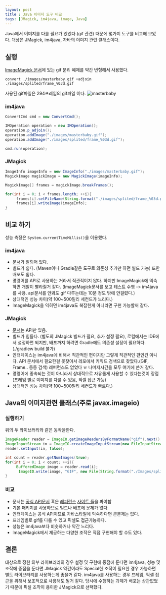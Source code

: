 ```yaml
---
layout: post
title : Java 이미지 도구 비교
tags: [JMagick, im4java, image, Java]
---
```

Java에서 이미지를 다룰 필요가 있었다.(gif 관련) 때문에 몇가지 도구를 비교해 보았다. 대상은 JMagick, im4java, 자바의 이미지 관련 클래스이다.

## 실행
[ImageMagick 문서](https://www.imagemagick.org/Usage/anim_basics/#Adjoin)에 있는 gif 분리 예제를 약간 변형해서 사용했다. 
```
convert ./images/masterbaby.gif +adjoin  ./images/splited/frame_%03d.gif
```
사용된 gif파일은 294프레임의 gif파일 이다.
![masterbaby](/images/masterbaby.gif)

### im4java
```java
ConvertCmd cmd = new ConvertCmd();

IMOperation operation = new IMOperation();
operation.p_adjoin();
operation.addImage("./images/masterbaby.gif");
operation.addImage("./images/splited/frame_%03d.gif");

cmd.run(operation);
```

### JMagick
```java
ImageInfo imageInfo = new ImageInfo("./images/masterbaby.gif");
MagickImage magickImage = new MagickImage(imageInfo);

MagickImage[] frames = magickImage.breakFrames();

for(int i = 0; i < frames.length; ++i){
     frames[i].setFileName(String.format("./images/splited/frame_%03d.gif", i));
     frames[i].writeImage(imageInfo);
}
```
## 비교 하기
성능 측정은 `System.currentTimeMillis()`을 이용했다.
### im4java
- [문서](http://im4java.sourceforge.net/docs/dev-guide.html)가 잘되어 있다.
- 빌드가 쉽다. (Maven이나 Gradle같은 도구로 의존성 추가만 하면 빌드 가능) 또한 배포도 쉽다.
- 명령어를 API로 사용하는 거라서 직관적이지 않다. 하지만 ImageMagick에 익숙하면 개발이 빨라질거 같다. 
(ImageMagick문서를 보고 테스트 수행 -> im4java를 사용. api문서를 안봐도 gif 다루는데는 10분 정도 밖에 안걸렸다.) 
- 상대적인 성능 차이(약 100~500밀리 세컨드가 느리다.)
- ImageMagick을 익히면 im4java도 복잡한게 아니라면 구현 가능할꺼 같다.

### JMagick
- [문서](http://downloads.jmagick.org/jmagick-doc/)는 API만 있음. 
- 빌드가 힘들다. (별도의 JMagick 빌드가 필요, 추가 설정 필요), 로컬에서는 IDE에서 설정하면 되지만, 배포까지 하려면 Gradle에도 의존성 설정이 필요하다.(./gradlew build 불가)
- 인터페이스는 im4java에 비해서 직관적인 편이지만 그렇게 직관적인 편인건 아니다. API 문서에서 필요한걸 못찾아서 레포에서 키워드 검색으로 찾았다.(GIF, Frame.. 등등 검색) 레퍼런스도 없었다 ㅠ 나머지시간을 모두 여기에 쓴거 같다. 
- 명령어에 종속되는 것이 아니라서 상대적으로 자유롭게 사용할 수 있다는것이 장점(프레임 별로 이미지를 다룰 수 있음, 픽셀 접근 가능)
- 상대적인 성능 차이(약 100~500밀리 세컨드가 빠르다.)


## Java의 이미지관련 클래스(주로 javax.imageio)

### 실행하기
위의 두 라이브러리와 같은 동작을한다.
```java
ImageReader reader = ImageIO.getImageReadersByFormatName("gif").next();
ImageInputStream in = ImageIO.createImageInputStream(new FileInputStream("./Images/masterbaby.gif"));
reader.setInput(in, false);

int count = reader.getNumImages(true);
for(int i = 0; i < count; ++i){
     BufferedImage image = reader.read(i);
      ImageIO.write(image, "GIF", new File(String.format("./Images/splited/frame_%03d.gif", i)));
}
```

### 비교
- 문서는 [공식 API문서](https://docs.oracle.com/javase/7/docs/api/javax/imageio/package-summary.html) 혹은 [레퍼런스](https://www.tutorialspoint.com/java_dip/index.htm) [사이트 들](https://www.programcreek.com/java-api-examples/?class=javax.imageio.ImageIO&method=createImageOutputStream)을 봐야함
- 기본 패키지를 사용하므로 빌드나 배포에 문제가 없다.
- 인터페이스는 공식 API이므로 자바스타일에 익숙하다면 큰문제는 없다.
- 프레임별로 gif를 다룰 수 있고 픽셀도 접근가능하다.
- 성능은 im4java보다 비슷하거나 약간 느리다.
- ImageMagick에서 제공하는 다양한 조작은 직접 구현해야 할 수도 있다.

## 결론
대상으로 정한 외부 라이브러리의 경우 설정 및 구현에 중점에 둔다면 im4java, 성능 및 조작에 중점을 둔다면 JMagick
약간이라도 Special한 조작이 필요한 경우 가능하면 별도 라이브러리를 사용하는게 좋을거 같다. im4java를 사용하는 경우 프레임, 픽셀 접근을 위해서 보조적으로 사용해도 될거 같다. 당시에 수행하는 과제가 배포는 상관없었기 때문에 픽셀 조작이 용이한 JMagick으로 선택했다.